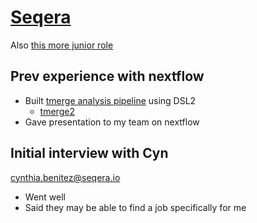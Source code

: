 # [Seqera](https://www.seqera.io/careers/senior-software-engineer/)

Also [this more junior role](https://www.seqera.io/careers/backend-software-engineer)

## Prev experience with nextflow
- Built [tmerge analysis pipeline](https://github.com/jacobwindsor/tmerge-analysis-pipeline) using DSL2
	- [tmerge2](https://github.com/jacobwindsor/tmerge)
- Gave presentation to my team on nextflow

## Initial interview with Cyn
[cynthia.benitez@seqera.io](cynthia.benitez@seqera.io)

- Went well
- Said they may be able to find a job specifically for me


